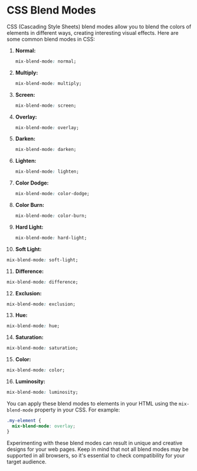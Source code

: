 # CSS Blend Modes

CSS (Cascading Style Sheets) blend modes allow you to blend the colors of elements in different ways,
creating interesting visual effects. Here are some common blend modes in CSS:

1. **Normal:**
   ```css
   mix-blend-mode: normal;
   ```

2. **Multiply:**
   ```css
   mix-blend-mode: multiply;
   ```

3. **Screen:**
   ```css
   mix-blend-mode: screen;
   ```

4. **Overlay:**
   ```css
   mix-blend-mode: overlay;
   ```

5. **Darken:**
   ```css
   mix-blend-mode: darken;
   ```

6. **Lighten:**
   ```css
   mix-blend-mode: lighten;
   ```

7. **Color Dodge:**
   ```css
   mix-blend-mode: color-dodge;
   ```

8. **Color Burn:**
   ```css
   mix-blend-mode: color-burn;
   ```

9. **Hard Light:**
   ```css
   mix-blend-mode: hard-light;
   ```

10. **Soft Light:**
   ```css
   mix-blend-mode: soft-light;
   ```

11. **Difference:**
   ```css
   mix-blend-mode: difference;
   ```

12. **Exclusion:**
   ```css
   mix-blend-mode: exclusion;
   ```

13. **Hue:**
   ```css
   mix-blend-mode: hue;
   ```

14. **Saturation:**
   ```css
   mix-blend-mode: saturation;
   ```

15. **Color:**
   ```css
   mix-blend-mode: color;
   ```

16. **Luminosity:**
   ```css
   mix-blend-mode: luminosity;
   ```

You can apply these blend modes to elements in your HTML using the `mix-blend-mode` property in your CSS. For example:

```css
.my-element {
  mix-blend-mode: overlay;
}
```

Experimenting with these blend modes can result in unique and creative designs for your web pages. Keep in mind that not
all blend modes may be supported in all browsers, so it's essential to check compatibility for your target audience.